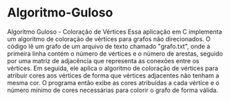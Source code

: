 # Algoritmo-Guloso
Algoritmo Guloso - Coloração de Vértices
Essa aplicação em C implementa um algoritmo de coloração de vértices para grafos não direcionados. 
O código lê um grafo de um arquivo de texto chamado "grafo.txt", onde a primeira linha contém o número de vértices e o número de arestas, seguido por uma matriz de adjacência que representa as conexões entre os vértices. 
Em seguida, ele aplica o algoritmo de coloração de vértices para atribuir cores aos vértices de forma que vértices adjacentes não tenham a mesma cor. 
O programa então exibe as cores atribuídas a cada vértice e o número mínimo de cores necessárias para colorir o grafo de forma válida.
